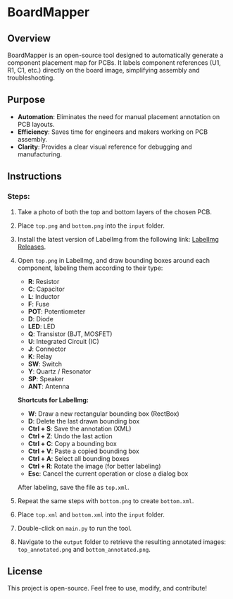 # BoardMapper

## Overview
BoardMapper is an open-source tool designed to automatically generate a component placement map for PCBs. It labels component references (U1, R1, C1, etc.) directly on the board image, simplifying assembly and troubleshooting.

## Purpose
- **Automation**: Eliminates the need for manual placement annotation on PCB layouts.
- **Efficiency**: Saves time for engineers and makers working on PCB assembly.
- **Clarity**: Provides a clear visual reference for debugging and manufacturing.

## Instructions

### Steps:
1) Take a photo of both the top and bottom layers of the chosen PCB.
2) Place `top.png` and `bottom.png` into the `input` folder.
3) Install the latest version of LabelImg from the following link: [LabelImg Releases](https://github.com/HumanSignal/labelImg/releases).
4) Open `top.png` in LabelImg, and draw bounding boxes around each component, labeling them according to their type:
    - **R**: Resistor
    - **C**: Capacitor
    - **L**: Inductor
    - **F**: Fuse
    - **POT**: Potentiometer
    - **D**: Diode
    - **LED**: LED
    - **Q**: Transistor (BJT, MOSFET)
    - **U**: Integrated Circuit (IC)
    - **J**: Connector
    - **K**: Relay
    - **SW**: Switch
    - **Y**: Quartz / Resonator
    - **SP**: Speaker
    - **ANT**: Antenna
    
    **Shortcuts for LabelImg:**
    - **W**: Draw a new rectangular bounding box (RectBox)
    - **D**: Delete the last drawn bounding box
    - **Ctrl + S**: Save the annotation (XML)
    - **Ctrl + Z**: Undo the last action
    - **Ctrl + C**: Copy a bounding box
    - **Ctrl + V**: Paste a copied bounding box
    - **Ctrl + A**: Select all bounding boxes
    - **Ctrl + R**: Rotate the image (for better labeling)
    - **Esc**: Cancel the current operation or close a dialog box
    
    After labeling, save the file as `top.xml`.
5) Repeat the same steps with `bottom.png` to create `bottom.xml`.
6) Place `top.xml` and `bottom.xml` into the `input` folder.
7) Double-click on `main.py` to run the tool.
8) Navigate to the `output` folder to retrieve the resulting annotated images: `top_annotated.png` and `bottom_annotated.png`.

## License
This project is open-source. Feel free to use, modify, and contribute!
